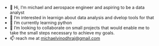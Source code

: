 - 👋 Hi, I’m michael and aerospace engineer and aspiring to be a data analyst
- 👀 I’m interested in learnign about data analysis and dvelop tools for that
- 🌱 I’m currently learning python
- 💞️ I’m looking to collaborate on small projects that would enable me to take the small steps necessary to achieve my goals.
- 📫 reach me at michaelvinodhraj@gmail.com

<!---
mike151092/mike151092 is a ✨ special ✨ repository because its `README.md` (this file) appears on your GitHub profile.
You can click the Preview link to take a look at your changes.
--->
